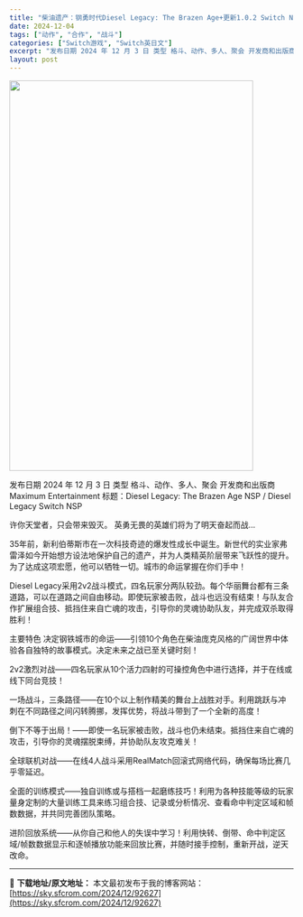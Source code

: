 ```yaml
---
title: "柴油遗产：钢勇时代Diesel Legacy: The Brazen Age+更新1.0.2 Switch NSP英文"
date: 2024-12-04
tags: ["动作", "合作", "战斗"]
categories: ["Switch游戏", "Switch英日文"]
excerpt: "发布日期 2024 年 12 月 3 日 类型 格斗、动作、多人、聚会 开发商和出版商 Maximum Entertainment 标题：Diesel Legacy: The Brazen Age NSP / Diesel Legacy Switch NSP 许你天堂者，只会带来毁灭。 英勇无畏的英&hellip;"
layout: post
---
```


<img class="aligncenter size-full wp-image-92628" src="https://sky.sfcrom.com/wp-content/uploads/2024/12/2024120402453998.webp" alt="" width="432" height="692" />

发布日期 2024 年 12 月 3 日
类型 格斗、动作、多人、聚会
开发商和出版商 Maximum Entertainment
标题：Diesel Legacy: The Brazen Age NSP / Diesel Legacy Switch NSP

许你天堂者，只会带来毁灭。
英勇无畏的英雄们将为了明天奋起而战…

35年前，新利伯蒂斯市在一次科技奇迹的爆发性成长中诞生。新世代的实业家弗雷泽如今开始想方设法地保护自己的遗产，并为人类精英阶层带来飞跃性的提升。为了达成这项宏愿，他可以牺牲一切。城市的命运掌握在你们手中！

Diesel Legacy采用2v2战斗模式，四名玩家分两队较劲。每个华丽舞台都有三条道路，可以在道路之间自由移动。即使玩家被击败，战斗也远没有结束！与队友合作扩展组合技、抵挡住来自亡魂的攻击，引导你的灵魂协助队友，并完成双杀取得胜利！

主要特色
决定钢铁城市的命运——引领10个角色在柴油庞克风格的广阔世界中体验各自独特的故事模式。决定未来之战已至关键时刻！

2v2激烈对战——四名玩家从10个活力四射的可操控角色中进行选择，并于在线或线下同台竞技！

一场战斗，三条路径——在10个以上制作精美的舞台上战胜对手。利用跳跃与冲刺在不同路径之间闪转腾挪，发挥优势，将战斗带到了一个全新的高度！

倒下不等于出局！——即使一名玩家被击败，战斗也仍未结束。抵挡住来自亡魂的攻击，引导你的灵魂摆脱束缚，并协助队友攻克难关！

全球联机对战——在线4人战斗采用RealMatch回滚式网络代码，确保每场比赛几乎零延迟。

全面的训练模式——独自训练或与搭档一起磨练技巧！利用为各种技能等级的玩家量身定制的大量训练工具来练习组合技、记录或分析情况、查看命中判定区域和帧数数据，并共同完善团队策略。

进阶回放系统——从你自己和他人的失误中学习！利用快转、倒带、命中判定区域/帧数数据显示和逐帧播放功能来回放比赛，并随时接手控制，重新开战，逆天改命。

---
📖 **下载地址/原文地址：** 本文最初发布于我的博客网站：[https://sky.sfcrom.com/2024/12/92627](https://sky.sfcrom.com/2024/12/92627)
